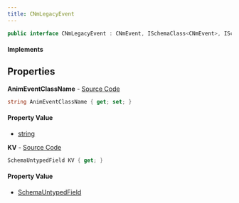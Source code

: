 ```yaml
---
title: CNmLegacyEvent
---
```


```csharp
public interface CNmLegacyEvent : CNmEvent, ISchemaClass<CNmEvent>, ISchemaClass<CNmLegacyEvent>, ISchemaField, ISchemaClass, INativeHandle
```

#### Implements

## Properties

**AnimEventClassName** - [Source Code](https://github.com/swiftly-solution/swiftlys2/blob/main/managed/src/SwiftlyS2.Generated/Schemas/Interfaces/CNmLegacyEvent.cs#L16)

```csharp
string AnimEventClassName { get; set; }
```

#### Property Value

- [string](https://learn.microsoft.com/dotnet/api/system.string)

**KV** - [Source Code](https://github.com/swiftly-solution/swiftlys2/blob/main/managed/src/SwiftlyS2.Generated/Schemas/Interfaces/CNmLegacyEvent.cs#L19)

```csharp
SchemaUntypedField KV { get; }
```

#### Property Value

- [SchemaUntypedField](/docs/api/shared/schemas/schemauntypedfield)

